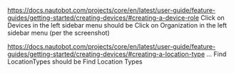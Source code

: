 https://docs.nautobot.com/projects/core/en/latest/user-guide/feature-guides/getting-started/creating-devices/#creating-a-device-role
Click on Devices in the left sidebar menu
should be
Click on Organization in the left sidebar menu 
(per the screenshot)


https://docs.nautobot.com/projects/core/en/latest/user-guide/feature-guides/getting-started/creating-devices/#creating-a-location-type
...
Find LocationTypes
should be
Find Location Types
